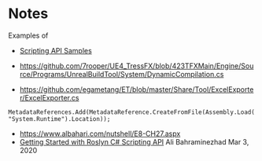 # Notes

Examples of

- [Scripting API Samples](https://github.com/dotnet/roslyn/blob/main/docs/wiki/Scripting-API-Samples.md)

- https://github.com/7rooper/UE4_TressFX/blob/423TFXMain/Engine/Source/Programs/UnrealBuildTool/System/DynamicCompilation.cs

- https://github.com/egametang/ET/blob/master/Share/Tool/ExcelExporter/ExcelExporter.cs

`MetadataReferences.Add(MetadataReference.CreateFromFile(Assembly.Load("System.Runtime").Location));`

- https://www.albahari.com/nutshell/E8-CH27.aspx
- [Getting Started with Roslyn C# Scripting API](https://itnext.io/getting-start-with-roslyn-c-scripting-api-d2ea10338d2b) Ali Bahraminezhad Mar 3, 2020
